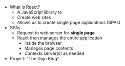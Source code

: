 - What is React?
	- A JavaScript library to
	- Create web sites
	- Allows us to create single page applications (SPAs)
- SPAs
	- Request to web server for **single page**
	- React then manages the entire application
		- Inside the browser
		- Manages page contents
		- Contexts server(s) as needed
- Project: "The Dojo Blog"